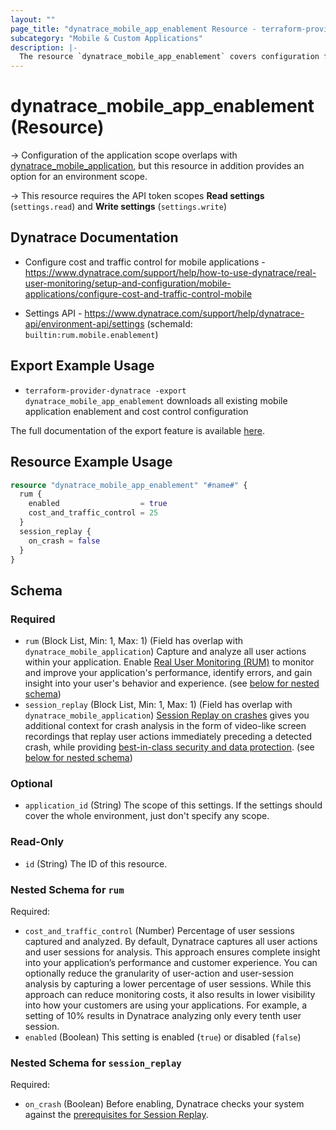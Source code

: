 ```yaml
---
layout: ""
page_title: "dynatrace_mobile_app_enablement Resource - terraform-provider-dynatrace"
subcategory: "Mobile & Custom Applications"
description: |-
  The resource `dynatrace_mobile_app_enablement` covers configuration for mobile application enablement and cost control
---
```


# dynatrace_mobile_app_enablement (Resource)

-> Configuration of the application scope overlaps with [dynatrace_mobile_application](https://registry.terraform.io/providers/dynatrace-oss/dynatrace/latest/docs/resources/mobile_application), but this resource in addition provides an option for an environment scope.

-> This resource requires the API token scopes **Read settings** (`settings.read`) and **Write settings** (`settings.write`)

## Dynatrace Documentation

- Configure cost and traffic control for mobile applications - https://www.dynatrace.com/support/help/how-to-use-dynatrace/real-user-monitoring/setup-and-configuration/mobile-applications/configure-cost-and-traffic-control-mobile

- Settings API - https://www.dynatrace.com/support/help/dynatrace-api/environment-api/settings (schemaId: `builtin:rum.mobile.enablement`)

## Export Example Usage

- `terraform-provider-dynatrace -export dynatrace_mobile_app_enablement` downloads all existing mobile application enablement and cost control configuration

The full documentation of the export feature is available [here](https://dt-url.net/h203qmc).

## Resource Example Usage

```terraform
resource "dynatrace_mobile_app_enablement" "#name#" {
  rum {
    enabled                  = true
    cost_and_traffic_control = 25
  }
  session_replay {
    on_crash = false
  }
}
```

<!-- schema generated by tfplugindocs -->
## Schema

### Required

- `rum` (Block List, Min: 1, Max: 1) (Field has overlap with `dynatrace_mobile_application`) Capture and analyze all user actions within your application. Enable [Real User Monitoring (RUM)](https://dt-url.net/1n2b0prq) to monitor and improve your application's performance, identify errors, and gain insight into your user's behavior and experience. (see [below for nested schema](#nestedblock--rum))
- `session_replay` (Block List, Min: 1, Max: 1) (Field has overlap with `dynatrace_mobile_application`) [Session Replay on crashes](https://dt-url.net/session-replay) gives you additional context for crash analysis in the form of video-like screen recordings that replay user actions immediately preceding a detected crash, while providing [best-in-class security and data protection](https://dt-url.net/b303zxj). (see [below for nested schema](#nestedblock--session_replay))

### Optional

- `application_id` (String) The scope of this settings. If the settings should cover the whole environment, just don't specify any scope.

### Read-Only

- `id` (String) The ID of this resource.

<a id="nestedblock--rum"></a>
### Nested Schema for `rum`

Required:

- `cost_and_traffic_control` (Number) Percentage of user sessions captured and analyzed. By default, Dynatrace captures all user actions and user sessions for analysis. This approach ensures complete insight into your application’s performance and customer experience. You can optionally reduce the granularity of user-action and user-session analysis by capturing a lower percentage of user sessions. While this approach can reduce monitoring costs, it also results in lower visibility into how your customers are using your applications. For example, a setting of 10% results in Dynatrace analyzing only every tenth user session.
- `enabled` (Boolean) This setting is enabled (`true`) or disabled (`false`)


<a id="nestedblock--session_replay"></a>
### Nested Schema for `session_replay`

Required:

- `on_crash` (Boolean) Before enabling, Dynatrace checks your system against the [prerequisites for Session Replay](https://dt-url.net/t23s0ppi).
 